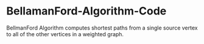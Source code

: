 # BellamanFord-Algorithm-Code
 BellmanFord Algorithm computes shortest paths from a single source vertex to all of the other vertices in a weighted graph. 
